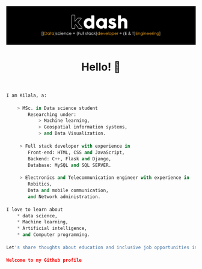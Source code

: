 <div align="center">
    <img src ="https://github.com/kdaxh/My-Portfolio/blob/a2042466d323f80ef8d1cef54cd07fec49a0e681/kd-v4.png" />
    
</div>

<h1 align='center'> Hello! 👋</h1> 

<br>

```python
I am Kilala, a:

    > MSc. in Data science student 
        Researching under: 
            > Machine learning, 
            > Geospatial information systems, 
            > and Data Visualization.
          
     > Full stack developer with experience in
        Front-end: HTML, CSS and JavaScript,
        Backend: C++, Flask and Django,
        Database: MySQL and SQL SERVER.
        
     > Electronics and Telecommunication engineer with experience in 
        Robitics,
        Data and mobile communication, 
        and Network administration.

I love to learn about 
    * data science, 
    * Machine learning, 
    * Artificial intelligence,
    * and Computer programming. 

Let's share thoughts about education and inclusive job opportunities in tech!

Welcome to my Github profile
